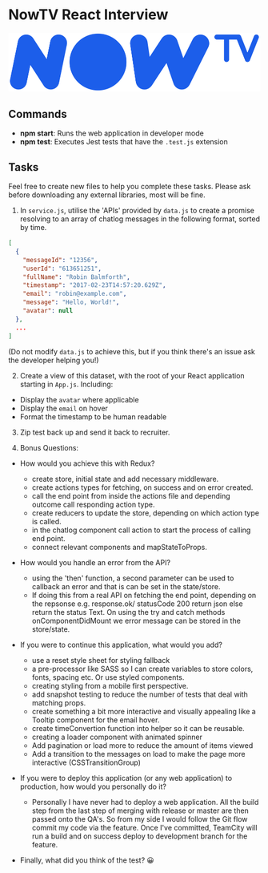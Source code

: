 # NowTV React Interview

![NowTV](./logo.png)

## Commands

- **npm start**: Runs the web application in developer mode
- **npm test**: Executes Jest tests that have the `.test.js` extension

## Tasks

Feel free to create new files to help you complete these tasks. Please ask before downloading any external libraries, most will be fine.

1. In `service.js`, utilise the 'APIs' provided by `data.js` to create a promise resolving to an array of chatlog messages in the following format, sorted by time.

```json
[
  {
    "messageId": "12356",
    "userId": "613651251",
    "fullName": "Robin Balmforth",
    "timestamp": "2017-02-23T14:57:20.629Z",
    "email": "robin@example.com",
    "message": "Hello, World!",
    "avatar": null
  },
  ...
]
```
(Do not modify `data.js` to achieve this, but if you think there's an issue ask the developer helping you!)

2. Create a view of this dataset, with the root of your React application starting in `App.js`. Including:
  - Display the `avatar` where applicable
  - Display the `email` on hover
  - Format the timestamp to be human readable

3. Zip test back up and send it back to recruiter.

4. Bonus Questions:
  - How would you achieve this with Redux?
    - create store, initial state and add necessary middleware.
    - create actions types for fetching, on success and on error created.
    - call the end point from inside the actions file and depending outcome call responding action type.
    - create reducers to update the store, depending on which action type is called.
    - in the chatlog component call action to start the process of calling end point.
    - connect relevant components and mapStateToProps.
  
  - How would you handle an error from the API?
    - using the 'then' function, a second parameter can be used to callback an error and that is can be set in the state/store.
    - If doing this from a real API on fetching the end point, depending on the repsonse e.g. response.ok/ statusCode 200 return json else return the status Text. On using the try and catch methods onComponentDidMount we error message can be stored in the store/state.

  - If you were to continue this application, what would you add?
    - use a reset style sheet for styling fallback
    - a pre-processor like SASS so I can create variables to store colors, fonts, spacing etc. Or use styled components.
    - creating styling from a mobile first perspective.
    - add snapshot testing to reduce the number of tests that deal with matching props.
    - create something a bit more interactive and visually appealing like a Tooltip component for the email hover.
    - create timeConvertion function into helper so it can be reusable.
    - creating a loader component with animated spinner
    - Add pagination or load more to reduce the amount of items viewed
    - Add a transition to the messages on load to make the page more interactive (CSSTransitionGroup)
  
  - If you were to deploy this application (or any web application) to production, how would you personally do it?
    - Personally I have never had to deploy a web application. All the build step from the last step of merging with release or master are then passed onto the QA's. So from my side I would follow the Git flow commit my code via the feature. Once I've committed, TeamCity will run a build and on success deploy to development branch for the feature.

  - Finally, what did you think of the test? 😀

